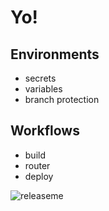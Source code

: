 # Yo!

## Environments
- secrets
- variables
- branch protection

## Workflows
- build
- router
- deploy

![releaseme](https://github.com/JimmyHurrah/gh-build-release-lab/assets/6367753/7d74e031-7c79-4b4f-a78d-d8b709769a6c)

